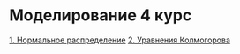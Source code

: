 # Моделирование 4 курс
[1. Нормальное распределение](https://github.com/Pacman29/Modeling-4-course/tree/lab01)
[2. Уравнения Колмогорова](https://github.com/Pacman29/Modeling-4-course/tree/lab02)
